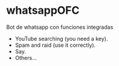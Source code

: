 # whatsappOFC
Bot de whatsapp con funciones integradas

- YouTube searching (you need a key).
- Spam and raid (use it correctly).
- Say.
- Others...
